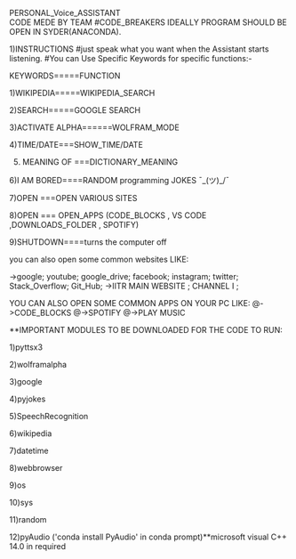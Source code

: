 PERSONAL_Voice_ASSISTANT  
CODE MEDE BY TEAM #CODE_BREAKERS
IDEALLY PROGRAM SHOULD BE OPEN IN SYDER(ANACONDA).

1)INSTRUCTIONS
#just speak what you want when the Assistant starts listening.
#You can Use Specific Keywords for specific functions:-

KEYWORDS=====FUNCTION

1)WIKIPEDIA=====WIKIPEDIA_SEARCH

2)SEARCH=====GOOGLE SEARCH

3)ACTIVATE ALPHA======WOLFRAM_MODE

4)TIME/DATE===SHOW_TIME/DATE

5) MEANING OF <word>===DICTIONARY_MEANING

6)I AM BORED====RANDOM programming JOKES ¯\_(ツ)_/¯

7)OPEN <SOMETHING>===OPEN VARIOUS SITES
  
8)OPEN <APPS>=== OPEN_APPS (CODE_BLOCKS , VS CODE ,DOWNLOADS_FOLDER , SPOTIFY) 
  
9)SHUTDOWN====turns the computer off

you can also open some common websites LIKE:

->google; youtube; google_drive; facebook; instagram; twitter; Stack_Overflow; Git_Hub;
->IITR MAIN WEBSITE ; CHANNEL I ;

YOU CAN ALSO OPEN SOME COMMON APPS ON YOUR PC LIKE:
@->CODE_BLOCKS  @->SPOTIFY  @->PLAY MUSIC

**IMPORTANT MODULES TO BE DOWNLOADED FOR THE CODE TO RUN:

1)pyttsx3

2)wolframalpha

3)google

4)pyjokes

5)SpeechRecognition

6)wikipedia

7)datetime

8)webbrowser

9)os

10)sys

11)random

12)pyAudio ('conda install PyAudio' in conda prompt)**microsoft visual C++ 14.0 in required
